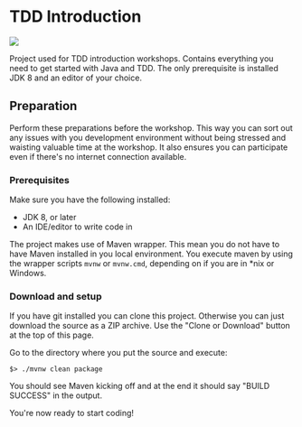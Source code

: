 # TDD Introduction
[![][license img]][license]

Project used for TDD introduction workshops. Contains everything you need to get started with Java and TDD. The only 
prerequisite is installed JDK 8 and an editor of your choice.

## Preparation

Perform these preparations before the workshop. This way you can sort out any issues with you development environment 
without being stressed and waisting valuable time at the workshop. It also ensures you can participate even if there's 
no internet connection available.

### Prerequisites

Make sure you have the following installed:

- JDK 8, or later
- An IDE/editor to write code in

The project makes use of Maven wrapper. This mean you do not have to have Maven installed in you local environment. You 
execute maven by using the wrapper scripts `mvnw` or `mvnw.cmd`, depending on if you are in *nix or Windows.

### Download and setup

If you have git installed you can clone this project. Otherwise you can just download the source as a ZIP archive. Use 
the "Clone or Download" button at the top of this page.

Go to the directory where you put the source and execute:

    $> ./mvnw clean package

You should see Maven kicking off and at the end it should say "BUILD SUCCESS" in the output.

You're now ready to start coding!

[license]:LICENSE
[license img]:https://img.shields.io/badge/License-Apache%202-blue.svg
